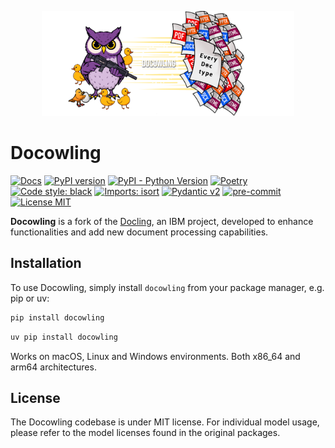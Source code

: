<p align="center">
  <a href="https://github.com/mouraworks/docowling">
    <img loading="lazy" alt="Docowling" src="https://github.com/mouraworks/docowling/raw/main/docs/assets/docowling.png" width="80%"/>
  </a>
</p>

# Docowling

[![Docs](https://img.shields.io/badge/docs-live-brightgreen)](https://github.com/mouraworks/docowling/)
[![PyPI version](https://img.shields.io/pypi/v/docling)](https://pypi.org/project/docowling/)
[![PyPI - Python Version](https://img.shields.io/pypi/pyversions/docling)](https://pypi.org/project/docling/)
[![Poetry](https://img.shields.io/endpoint?url=https://python-poetry.org/badge/v0.json)](https://python-poetry.org/)
[![Code style: black](https://img.shields.io/badge/code%20style-black-000000.svg)](https://github.com/psf/black)
[![Imports: isort](https://img.shields.io/badge/%20imports-isort-%231674b1?style=flat&labelColor=ef8336)](https://pycqa.github.io/isort/)
[![Pydantic v2](https://img.shields.io/endpoint?url=https://raw.githubusercontent.com/pydantic/pydantic/main/docs/badge/v2.json)](https://pydantic.dev)
[![pre-commit](https://img.shields.io/badge/pre--commit-enabled-brightgreen?logo=pre-commit&logoColor=white)](https://github.com/pre-commit/pre-commit)
[![License MIT](https://img.shields.io/github/license/mouraworks/docowling/)](https://opensource.org/licenses/MIT)

**Docowling**  is a fork of the [Docling](https://github.com/DS4SD/docling), an IBM project, developed to enhance functionalities and add new document processing capabilities.

## Installation

To use Docowling, simply install `docowling` from your package manager, e.g. pip or uv:
```bash
pip install docowling
```

```bash
uv pip install docowling
```

Works on macOS, Linux and Windows environments. Both x86_64 and arm64 architectures.

## License

The Docowling codebase is under MIT license.
For individual model usage, please refer to the model licenses found in the original packages.
